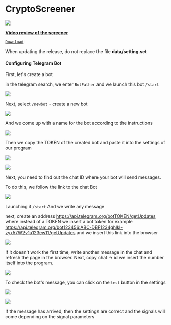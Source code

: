 # CryptoScreener

[![](https://raw.githubusercontent.com/alex290/CryptoScreener/main/imghelp/scr_en.png)](https://www.youtube.com/channel/UCiSd7JTmnbap0tVrPlf-Dew)

[**Video review of the screener**](https://youtu.be/5Oa0iQE0sJk "#### **Video review of the screener**")

[`Download`](https://github.com/alex290/CryptoScreener/releases/download/0.3.0-beta/CryptoScreener.zip "`Скачать`")

When updating the release, do not replace the file **data/setting.set**


#### Configuring Telegram Bot

First, let's create a bot

in the telegram search, we enter `BotFather` and we launch this bot `/start`

![](https://raw.githubusercontent.com/alex290/CryptoScreener/main/imghelp/bot-001.jpg)

Next, select `/newbot` - create a new bot

![](https://raw.githubusercontent.com/alex290/CryptoScreener/main/imghelp/bot002.png)

And we come up with a name for the bot according to the instructions

![](https://raw.githubusercontent.com/alex290/CryptoScreener/main/imghelp/bot003.png)

Then we copy the TOKEN of the created bot and paste it into the settings of our program

![](https://raw.githubusercontent.com/alex290/CryptoScreener/main/imghelp/bot004.png)

![](https://raw.githubusercontent.com/alex290/CryptoScreener/main/imghelp/bot005_en.png)

Next, you need to find out the chat ID where your bot will send messages.

To do this, we follow the link to the chat Bot

![](https://raw.githubusercontent.com/alex290/CryptoScreener/main/imghelp/bot006.png)

Launching it `/start` And we write any message

next, create an address https://api.telegram.org/botTOKEN/getUpdates where instead of a TOKEN we insert a bot token for example https://api.telegram.org/bot123456:ABC-DEF1234ghIkl-zyx57W2v1u123ew11/getUpdates and we insert this link into the browser

![](https://raw.githubusercontent.com/alex290/CryptoScreener/main/imghelp/bot007.png)

If it doesn't work the first time, write another message in the chat and refresh the page in the browser. Next, copy chat -> id we insert the number itself into the program.

![](https://raw.githubusercontent.com/alex290/CryptoScreener/main/imghelp/bot008_en.png)

To check the bot's message, you can click on the `test` button in the settings

![](https://raw.githubusercontent.com/alex290/CryptoScreener/main/imghelp/bot009_en.png)

![](https://raw.githubusercontent.com/alex290/CryptoScreener/main/imghelp/bot010.png)

If the message has arrived, then the settings are correct and the signals will come depending on the signal parameters
